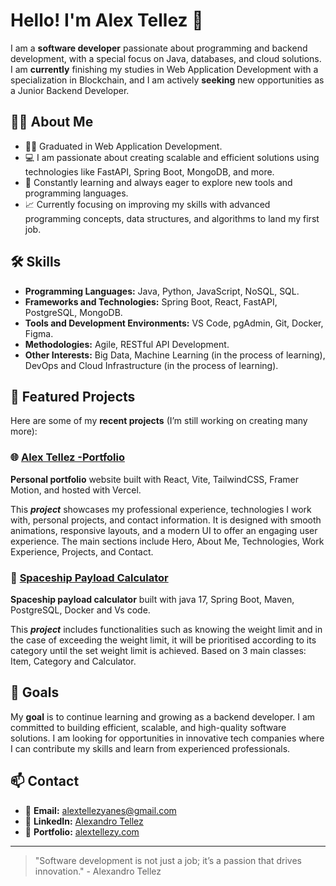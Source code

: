 # Hello! I'm Alex Tellez 👋

I am a **software developer** passionate about programming and backend development, with a special focus on Java, databases, and cloud solutions. I am **currently** finishing my studies in Web Application Development with a specialization in Blockchain, and I am actively **seeking** new opportunities as a Junior Backend Developer.

## 🧑‍💻 About Me

- 👨‍🎓 Graduated in Web Application Development.
- 💻 I am passionate about creating scalable and efficient solutions using technologies like FastAPI, Spring Boot, MongoDB, and more.
- 🚀 Constantly learning and always eager to explore new tools and programming languages.
- 📈 Currently focusing on improving my skills with advanced programming concepts, data structures, and algorithms to land my first job.

## 🛠️ Skills

- **Programming Languages:** Java, Python, JavaScript, NoSQL, SQL. 
- **Frameworks and Technologies:** Spring Boot, React, FastAPI, PostgreSQL, MongoDB.
- **Tools and Development Environments:** VS Code, pgAdmin, Git, Docker, Figma.
- **Methodologies:** Agile, RESTful API Development.
- **Other Interests:** Big Data, Machine Learning (in the process of learning), DevOps and Cloud Infrastructure (in the process of learning).

## 🌱 Featured Projects

Here are some of my **recent projects** (I’m still working on creating many more):

### 🌐 [Alex Tellez -Portfolio](https://github.com/AlexandroTellez/alex-tellez-portfolio)
**Personal portfolio** website built with React, Vite, TailwindCSS, Framer Motion, and hosted with Vercel.

This ***project*** showcases my professional experience, technologies I work with, personal projects, and contact information. It is designed with smooth animations, responsive layouts, and a modern UI to offer an engaging user experience. The main sections include Hero, About Me, Technologies, Work Experience, Projects, and Contact.

### 🚀 [Spaceship Payload Calculator](https://github.com/AlexandroTellez/Spaceship-Payload-Calculator)
**Spaceship payload calculator** built with java 17, Spring Boot, Maven, PostgreSQL, Docker and Vs code.  

This ***project*** includes functionalities such as knowing the weight limit and in the case of exceeding the weight limit, it will be prioritised according to its category until the set weight limit is achieved. Based on 3 main classes: Item, Category and Calculator.

## 🎯 Goals

My **goal** is to continue learning and growing as a backend developer. I am committed to building efficient, scalable, and high-quality software solutions. I am looking for opportunities in innovative tech companies where I can contribute my skills and learn from experienced professionals.

## 📫 Contact

- 📧 **Email:** [alextellezyanes@gmail.com](mailto:alextellezyanes@gmail.com)
- 🔗 **LinkedIn:** [Alexandro Tellez](https://www.linkedin.com/in/alex-tellez-y/)
- 🔗 **Portfolio:** [alextellezy.com](https://www.alextellezy.com/)

---

> "Software development is not just a job; it’s a passion that drives innovation." - Alexandro Tellez
